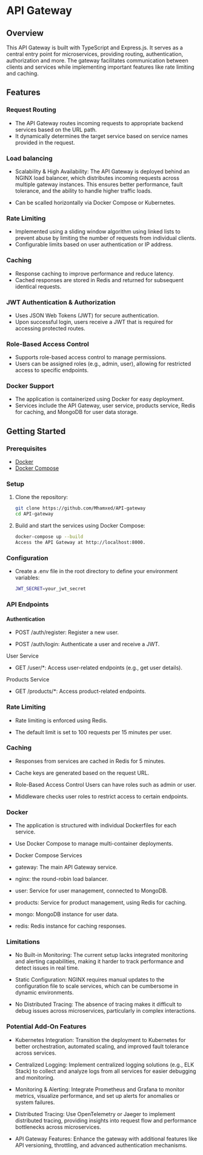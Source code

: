 # API Gateway

## Overview

This API Gateway is built with TypeScript and Express.js. It serves as a central entry point for microservices, providing routing, authentication, authorization and more. The gateway facilitates communication between clients and services while implementing important features like rate limiting and caching.

## Features

### Request Routing
- The API Gateway routes incoming requests to appropriate backend services based on the URL path.
- It dynamically determines the target service based on service names provided in the request.

### Load balancing
- Scalability & High Availability: The API Gateway is deployed behind an NGINX load balancer, which distributes incoming requests across multiple gateway instances. This ensures better performance, fault tolerance, and the ability to handle higher traffic loads.

- Can be scalled horizontally via Docker Compose or Kubernetes.

### Rate Limiting
- Implemented using a sliding window algorithm using linked lists to prevent abuse by limiting the number of requests from individual clients.
- Configurable limits based on user authentication or IP address.

### Caching
- Response caching to improve performance and reduce latency.
- Cached responses are stored in Redis and returned for subsequent identical requests.

### JWT Authentication & Authorization
- Uses JSON Web Tokens (JWT) for secure authentication.
- Upon successful login, users receive a JWT that is required for accessing protected routes.

### Role-Based Access Control
- Supports role-based access control to manage permissions.
- Users can be assigned roles (e.g., admin, user), allowing for restricted access to specific endpoints.

### Docker Support
- The application is containerized using Docker for easy deployment.
- Services include the API Gateway, user service, products service, Redis for caching, and MongoDB for user data storage.

## Getting Started

### Prerequisites
- [Docker](https://www.docker.com/get-started)
- [Docker Compose](https://docs.docker.com/compose/)

### Setup

1. Clone the repository:
   ```bash
   git clone https://github.com/Mhamxed/API-gateway
   cd API-gateway
   ```

2. Build and start the services using Docker Compose:

    ```bash 
    docker-compose up --build
    Access the API Gateway at http://localhost:8000.
    ```

### Configuration
- Create a .env file in the root directory to define your environment variables:

    ```bash
    JWT_SECRET=your_jwt_secret
    ```
### API Endpoints
#### Authentication
- POST /auth/register: Register a new user.

- POST /auth/login: Authenticate a user and receive a JWT.

User Service
- GET /user/*: Access user-related endpoints (e.g., get user details).

Products Service
- GET /products/*: Access product-related endpoints.

### Rate Limiting
- Rate limiting is enforced using Redis.

- The default limit is set to 100 requests per 15 minutes per user.

### Caching
- Responses from services are cached in Redis for 5 minutes.

- Cache keys are generated based on the request URL.

- Role-Based Access Control
Users can have roles such as admin or user.

- Middleware checks user roles to restrict access to certain endpoints.

### Docker
- The application is structured with individual Dockerfiles for each service.

- Use Docker Compose to manage multi-container deployments.

- Docker Compose Services
- gateway: The main API Gateway service.
- nginx: the round-robin load balancer.

- user: Service for user management, connected to MongoDB.

- products: Service for product management, using Redis for caching.

- mongo: MongoDB instance for user data.

- redis: Redis instance for caching responses.

### Limitations

- No Built-in Monitoring: The current setup lacks integrated monitoring and alerting capabilities, making it harder to track performance and detect issues in real time.

- Static Configuration: NGINX requires manual updates to the configuration file to scale services, which can be cumbersome in dynamic environments.

- No Distributed Tracing: The absence of tracing makes it difficult to debug issues across microservices, particularly in complex interactions.

### Potential Add-On Features
- Kubernetes Integration: Transition the deployment to Kubernetes for better orchestration, automated scaling, and improved fault tolerance across services.

- Centralized Logging: Implement centralized logging solutions (e.g., ELK Stack) to collect and analyze logs from all services for easier debugging and monitoring.

- Monitoring & Alerting: Integrate Prometheus and Grafana to monitor metrics, visualize performance, and set up alerts for anomalies or system failures.

- Distributed Tracing: Use OpenTelemetry or Jaeger to implement distributed tracing, providing insights into request flow and performance bottlenecks across microservices.

- API Gateway Features: Enhance the gateway with additional features like API versioning, throttling, and advanced authentication mechanisms.
